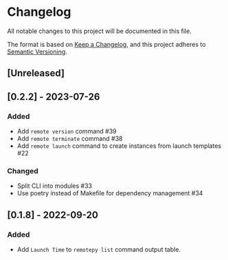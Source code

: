 # Changelog
All notable changes to this project will be documented in this file.

The format is based on [Keep a Changelog](https://keepachangelog.com/en/1.0.0/),
and this project adheres to [Semantic Versioning](https://semver.org/spec/v2.0.0.html).

## [Unreleased]

## [0.2.2] - 2023-07-26

### Added

- Add `remote version` command #39
- Add `remote terminate` command #38
- Add `remote launch` command to create instances from launch templates #22

### Changed

- Split CLI into modules #33
- Use poetry instead of Makefile for dependency management #34

## [0.1.8] - 2022-09-20
### Added
- Add `Launch Time` to `remotepy list` command output table.
